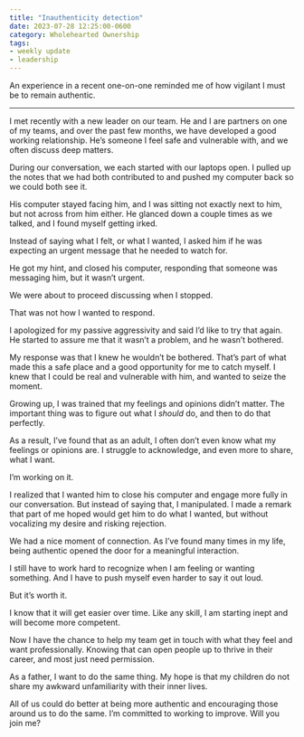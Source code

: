 ```yaml
---
title: "Inauthenticity detection"
date: 2023-07-28 12:25:00-0600
category: Wholehearted Ownership
tags:
- weekly update
- leadership
---
```


An experience in a recent one-on-one reminded me of how vigilant I must be to remain authentic.

***

I met recently with a new leader on our team. He and I are partners on one of my teams, and over the past few months, we have developed a good working relationship. He’s someone I feel safe and vulnerable with, and we often discuss deep matters.

During our conversation, we each started with our laptops open. I pulled up the notes that we had both contributed to and pushed my computer back so we could both see it.

His computer stayed facing him, and I was sitting not exactly next to him, but not across from him either. He glanced down a couple times as we talked, and I found myself getting irked.

Instead of saying what I felt, or what I wanted, I asked him if he was expecting an urgent message that he needed to watch for.

He got my hint, and closed his computer, responding that someone was messaging him, but it wasn’t urgent.

We were about to proceed discussing when I stopped.

That was not how I wanted to respond.

I apologized for my passive aggressivity and said I’d like to try that again. He started to assure me that it wasn’t a problem, and he wasn’t bothered.

My response was that I knew he wouldn’t be bothered. That’s part of what made this a safe place and a good opportunity for me to catch myself. I knew that I could be real and vulnerable with him, and wanted to seize the moment.

Growing up, I was trained that my feelings and opinions didn’t matter. The important thing was to figure out what I *should* do, and then to do that perfectly.

As a result, I’ve found that as an adult, I often don’t even know what my feelings or opinions are. I struggle to acknowledge, and even more to share, what I want.

I’m working on it.

I realized that I wanted him to close his computer and engage more fully in our conversation. But instead of saying that, I manipulated. I made a remark that part of me hoped would get him to do what I wanted, but without vocalizing my desire and risking rejection.

We had a nice moment of connection. As I’ve found many times in my life, being authentic opened the door for a meaningful interaction.

I still have to work hard to recognize when I am feeling or wanting something. And I have to push myself even harder to say it out loud.

But it’s worth it.

I know that it will get easier over time. Like any skill, I am starting inept and will become more competent.

Now I have the chance to help my team get in touch with what they feel and want professionally. Knowing that can open people up to thrive in their career, and most just need permission.

As a father, I want to do the same thing. My hope is that my children do not share my awkward unfamiliarity with their inner lives.

All of us could do better at being more authentic and encouraging those around us to do the same. I’m committed to working to improve. Will you join me?
